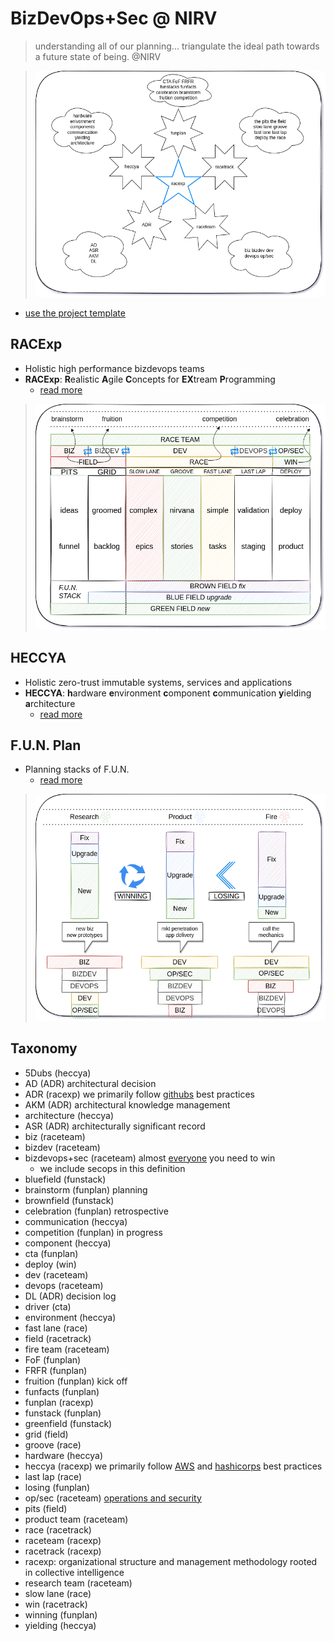 # BizDevOps+Sec @ NIRV

> understanding all of our planning... triangulate the ideal path towards a future state of being. @NIRV

> ![RACExp](./images/racexp-racexp.png)

- [use the project template](https://github.com/orgs/nirv-ai/projects/8/views/2)

## RACExp

- Holistic high performance bizdevops teams
- **RACExp**: **R**ealistic **A**gile **C**oncepts for **EX**tream **P**rogramming
  - [read more](./0racexp.md)

> ![RACExp](./images/racexp-racetrack.png)

## HECCYA

- Holistic zero-trust immutable systems, services and applications
- **HECCYA**: **h**ardware **e**nvironment **c**omponent **c**ommunication **y**ielding **a**rchitecture
  - [read more](./0heccya.md#hecc-ya-system-modeling)

## F.U.N. Plan

- Planning stacks of F.U.N.
  - [read more](./0funplan.md)

> ![NIRVai F.U.N plan](./images/racexp-funplan-funstack-raceteam.png)

## Taxonomy

- 5Dubs (heccya)
- AD (ADR) architectural decision
- ADR (racexp) we primarily follow [githubs](https://adr.github.io/) best practices
- AKM (ADR) architectural knowledge management
- architecture (heccya)
- ASR (ADR) architecturally significant record
- biz (raceteam)
- bizdev (raceteam)
- bizdevops+sec (raceteam) almost [everyone](https://enterprisersproject.com/article/2019/9/devops-what-is-bizdevops) you need to win
  - we include secops in this definition
- bluefield (funstack)
- brainstorm (funplan) planning
- brownfield (funstack)
- celebration (funplan) retrospective
- communication (heccya)
- competition (funplan) in progress
- component (heccya)
- cta (funplan)
- deploy (win)
- dev (raceteam)
- devops (raceteam)
- DL (ADR) decision log
- driver (cta)
- environment (heccya)
- fast lane (race)
- field (racetrack)
- fire team (raceteam)
- FoF (funplan)
- FRFR (funplan)
- fruition (funplan) kick off
- funfacts (funplan)
- funplan (racexp)
- funstack (funplan)
- greenfield (funstack)
- grid (field)
- groove (race)
- hardware (heccya)
- heccya (racexp) we primarily follow [AWS](https://aws.amazon.com/blogs/apn/the-6-pillars-of-the-aws-well-architected-framework/) and [hashicorps](https://developer.hashicorp.com/well-architected-framework) best practices
- last lap (race)
- losing (funplan)
- op/sec (raceteam) [operations and security](https://www.commerce.gov/osy/programs/operations-security-opsec)
- pits (field)
- product team (raceteam)
- race (racetrack)
- raceteam (racexp)
- racetrack (racexp)
- racexp: organizational structure and management methodology rooted in collective intelligence
- research team (raceteam)
- slow lane (race)
- win (racetrack)
- winning (funplan)
- yielding (heccya)
